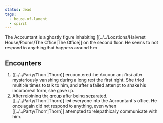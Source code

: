 ```yaml
---
status: dead
tags:
  - house-of-lament
  - spirit
---
```


 
The Accountant is a ghostly figure inhabiting [[../../Locations/Halvrest House/Rooms/The Office|The Office]] on the second floor. He seems to not respond to anything that happens around him. 

## Encounters
1. [[../../Party/Thorn|Thorn]] encountered the Accountant first after mysteriously vanishing during a long rest the first night. She tried multiple times to talk to him, and after a failed attempt to shake his incorporeal form, she gave up.
2. After rejoining the group after being separated, [[../../Party/Thorn|Thorn]] led everyone into the Accountant's office. He once again did not respond to anything, even when [[../../Party/Thorn|Thorn]] attempted to telepathically communicate with him.
